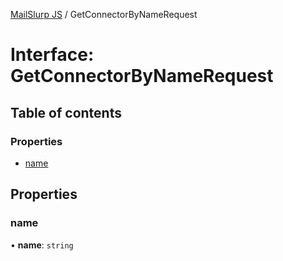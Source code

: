 [MailSlurp JS](../README.md) / GetConnectorByNameRequest

# Interface: GetConnectorByNameRequest

## Table of contents

### Properties

- [name](GetConnectorByNameRequest.md#name)

## Properties

### name

• **name**: `string`
